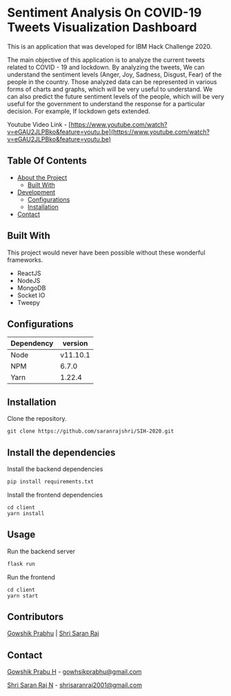# Sentiment Analysis On COVID-19 Tweets Visualization Dashboard

This is an application that was developed for IBM Hack Challenge 2020.

The main objective of this application is to analyze the current tweets related to COVID - 19 and lockdown. By analyzing the tweets, We can understand the sentiment levels (Anger, Joy, Sadness, Disgust, Fear) of the people in the country. Those analyzed data can be represented in various forms of charts and graphs, which will be very useful to understand. We can also predict the future sentiment levels of the people, which will be very useful for the government to understand the response for a particular decision. For example, If lockdown gets extended. 

Youtube Video Link - [https://www.youtube.com/watch?v=eGAU2JLPBko&feature=youtu.be](https://www.youtube.com/watch?v=eGAU2JLPBko&feature=youtu.be)

## Table Of Contents
 - [About the Project]()
    - [Built With](#builtwith)
 - [Development]()
   - [Configurations](#configurations)
   - [Installation](#installation)
 - [Contact](#contact)



## Built With

This project would never have been possible without these wonderful frameworks.

- ReactJS
- NodeJS
- MongoDB
- Socket IO
- Tweepy


## Configurations

Dependency | version 
--- | --- | 
Node | v11.10.1
NPM | 6.7.0
Yarn | 1.22.4

## Installation

Clone the repository.

```
git clone https://github.com/saranrajshri/SIH-2020.git
```

## Install the dependencies

Install the backend dependencies

```bash
pip install requirements.txt
```

Install the frontend dependencies

```
cd client
yarn install
```

## Usage

Run the backend server
```python
flask run
```

Run the frontend 
```
cd client
yarn start
```

## Contributors
[Gowshik Prabhu](https://github.com/GowshikPrabhu) | [Shri Saran Raj](https://github.com/saranrajshri)

## Contact
[Gowshik Prabu H]() - gowhsikprabhu@gmail.com

[Shri Saran Raj N]() - shrisaranraj2001@gmail.com
 
